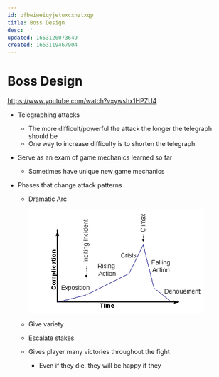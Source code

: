 ```yaml
---
id: bfbwiweiqyjetuxcxnztxqp
title: Boss Design
desc: ''
updated: 1653120073649
created: 1653119467904
---
```


# Boss Design

https://www.youtube.com/watch?v=ywshx1HPZU4



- Telegraphing attacks
  - The more difficult/powerful the attack the longer the telegraph should be
  - One way to increase difficulty is to shorten the telegraph

- Serve as an exam of game mechanics learned so far
  - Sometimes have unique new game mechanics

- Phases that change attack patterns
  - Dramatic Arc

    ![Dramatic Arc](assets/dramatic-arc.png)
  - Give variety
  - Escalate stakes
  - Gives player many victories throughout the fight
    - Even if they die, they will be happy if they
